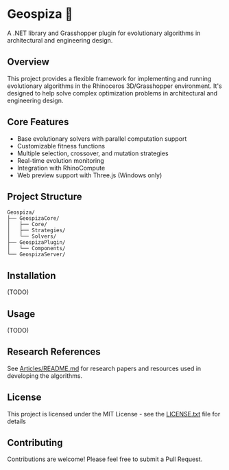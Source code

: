 # Geospiza 🧬

A .NET library and Grasshopper plugin for evolutionary algorithms in architectural and engineering design.

## Overview

This project provides a flexible framework for implementing and running evolutionary algorithms in the Rhinoceros 3D/Grasshopper environment. It's designed to help solve complex optimization problems in architectural and engineering design.

## Core Features

- Base evolutionary solvers with parallel computation support
- Customizable fitness functions
- Multiple selection, crossover, and mutation strategies
- Real-time evolution monitoring
- Integration with RhinoCompute
- Web preview support with Three.js (Windows only)

## Project Structure

    Geospiza/
    ├── GeospizaCore/
    │   ├── Core/
    │   ├── Strategies/
    │   └── Solvers/
    ├── GeospizaPlugin/
    │   └── Components/
    └── GeospizaServer/

## Installation

(TODO)

## Usage

(TODO)

## Research References

See [Articles/README.md](Articles/README.md) for research papers and resources used in developing the algorithms.

## License

This project is licensed under the MIT License - see the [LICENSE.txt](LICENSE.txt) file for details

## Contributing

Contributions are welcome! Please feel free to submit a Pull Request.
